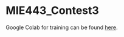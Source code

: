 # MIE443_Contest3

Google Colab for training can be found [here](https://colab.research.google.com/drive/19mRziPRU5rmYEcaEyWSJnG41riOu2QT9?usp=sharing). 